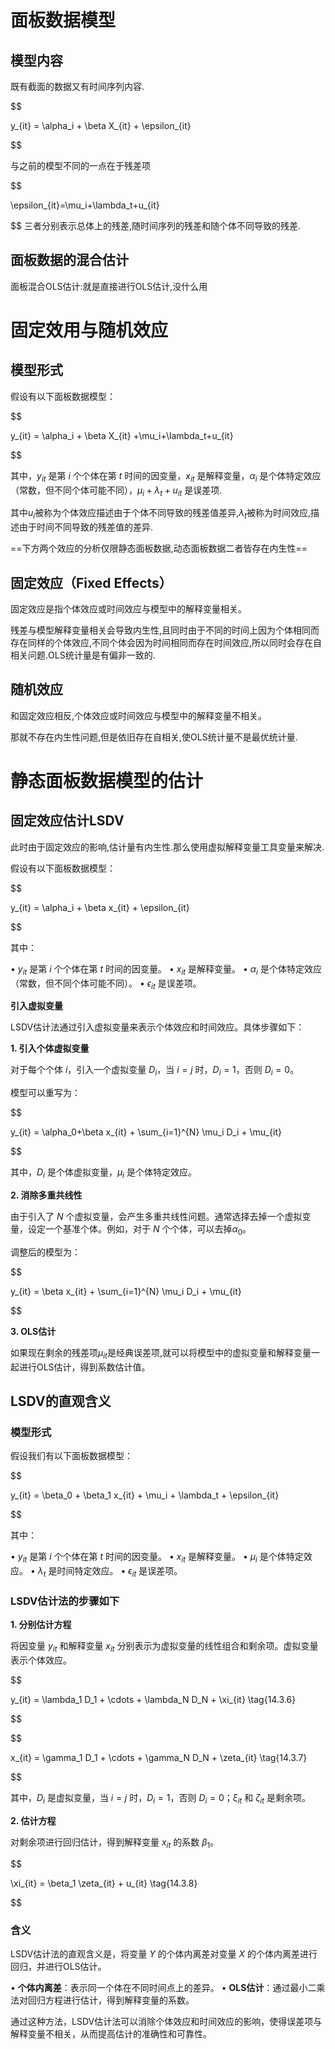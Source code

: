 
# 面板数据模型

## 模型内容

既有截面的数据又有时间序列内容.

$$

y_{it} = \alpha_i + \beta X_{it} + \epsilon_{it}

$$

与之前的模型不同的一点在于残差项

$$

\epsilon_{it}=\mu_i+\lambda_t+u_{it}

$$
三者分别表示总体上的残差,随时间序列的残差和随个体不同导致的残差.

## 面板数据的混合估计

面板混合OLS估计:就是直接进行OLS估计,没什么用

# 固定效用与随机效应

## **模型形式**

假设有以下面板数据模型：

$$

y_{it} = \alpha_i + \beta X_{it} +\mu_i+\lambda_t+u_{it}


$$

其中，$y_{it}$ 是第 $i$ 个个体在第 $t$ 时间的因变量，$x_{it}$ 是解释变量，$\alpha_i$ 是个体特定效应（常数，但不同个体可能不同），$\mu_i+\lambda_t+u_{it}$ 是误差项.

其中$u_i$被称为个体效应描述由于个体不同导致的残差值差异,$\lambda_t$被称为时间效应,描述由于时间不同导致的残差值的差异.

==下方两个效应的分析仅限静态面板数据,动态面板数据二者皆存在内生性==

## **固定效应（Fixed Effects）**

固定效应是指个体效应或时间效应与模型中的解释变量相关。

残差与模型解释变量相关会导致内生性,且同时由于不同的时间上因为个体相同而存在同样的个体效应,不同个体会因为时间相同而存在时间效应,所以同时会存在自相关问题.OLS统计量是有偏非一致的.

## 随机效应


和固定效应相反,个体效应或时间效应与模型中的解释变量不相关。

那就不存在内生性问题,但是依旧存在自相关,使OLS统计量不是最优统计量.

# 静态面板数据模型的估计

## 固定效应估计LSDV

此时由于固定效应的影响,估计量有内生性.那么使用虚拟解释变量工具变量来解决.

假设有以下面板数据模型：

$$

y_{it} = \alpha_i + \beta x_{it} + \epsilon_{it}

$$

其中：

• $y_{it}$ 是第 $i$ 个个体在第 $t$ 时间的因变量。
• $x_{it}$ 是解释变量。
• $\alpha_i$ 是个体特定效应（常数，但不同个体可能不同）。
• $\epsilon_{it}$ 是误差项。

**引入虚拟变量**

LSDV估计法通过引入虚拟变量来表示个体效应和时间效应。具体步骤如下：

**1. 引入个体虚拟变量**

对于每个个体 $i$，引入一个虚拟变量 $D_i$，当 $i = j$ 时，$D_i = 1$，否则 $D_i = 0$。

模型可以重写为：

$$

y_{it} = \alpha_0+\beta x_{it} + \sum_{i=1}^{N} \mu_i D_i + \mu_{it}

$$

  

其中，$D_i$ 是个体虚拟变量，$\mu_i$ 是个体特定效应。

**2. 消除多重共线性**

由于引入了 $N$ 个虚拟变量，会产生多重共线性问题。通常选择去掉一个虚拟变量，设定一个基准个体。例如，对于 $N$ 个个体，可以去掉$\alpha_0$。

调整后的模型为：

$$

y_{it} = \beta x_{it} + \sum_{i=1}^{N} \mu_i D_i + \mu_{it}

$$

**3. OLS估计**

如果现在剩余的残差项$\mu_{it}$是经典误差项,就可以将模型中的虚拟变量和解释变量一起进行OLS估计，得到系数估计值。

## LSDV的直观含义
  

### **模型形式**

假设我们有以下面板数据模型：

$$

y_{it} = \beta_0 + \beta_1 x_{it} + \mu_i + \lambda_t + \epsilon_{it}

$$

其中：

• $y_{it}$ 是第 $i$ 个个体在第 $t$ 时间的因变量。
• $x_{it}$ 是解释变量。
• $\mu_i$ 是个体特定效应。
• $\lambda_t$ 是时间特定效应。
• $\epsilon_{it}$ 是误差项。

### LSDV估计法的步骤如下  

**1. 分别估计方程**

将因变量 $y_{it}$ 和解释变量 $x_{it}$ 分别表示为虚拟变量的线性组合和剩余项。虚拟变量表示个体效应。

$$

y_{it} = \lambda_1 D_1 + \cdots + \lambda_N D_N + \xi_{it} \tag{14.3.6}

$$

$$

x_{it} = \gamma_1 D_1 + \cdots + \gamma_N D_N + \zeta_{it} \tag{14.3.7}

$$

其中，$D_i$ 是虚拟变量，当 $i = j$ 时，$D_i = 1$，否则 $D_i = 0$；$\xi_{it}$ 和 $\zeta_{it}$ 是剩余项。

**2. 估计方程**

  对剩余项进行回归估计，得到解释变量 $x_{it}$ 的系数 $\beta_1$。

$$

\xi_{it} = \beta_1 \zeta_{it} + u_{it} \tag{14.3.8}

$$

### **含义**

LSDV估计法的直观含义是，将变量 $Y$ 的个体内离差对变量 $X$ 的个体内离差进行回归，并进行OLS估计。

 • **个体内离差**：表示同一个体在不同时间点上的差异。
• **OLS估计**：通过最小二乘法对回归方程进行估计，得到解释变量的系数。

通过这种方法，LSDV估计法可以消除个体效应和时间效应的影响，使得误差项与解释变量不相关，从而提高估计的准确性和可靠性。
